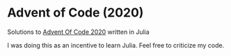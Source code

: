# Advent of Code (2020)

Solutions to [Advent Of Code 2020](https://adventofcode.com/2020/) written in Julia

I was doing this as an incentive to learn Julia. Feel free to criticize my code.

